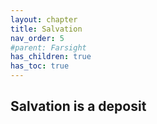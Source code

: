 ```yaml
---
layout: chapter
title: Salvation 
nav_order: 5
#parent: Farsight
has_children: true
has_toc: true
---
```


## Salvation is a deposit